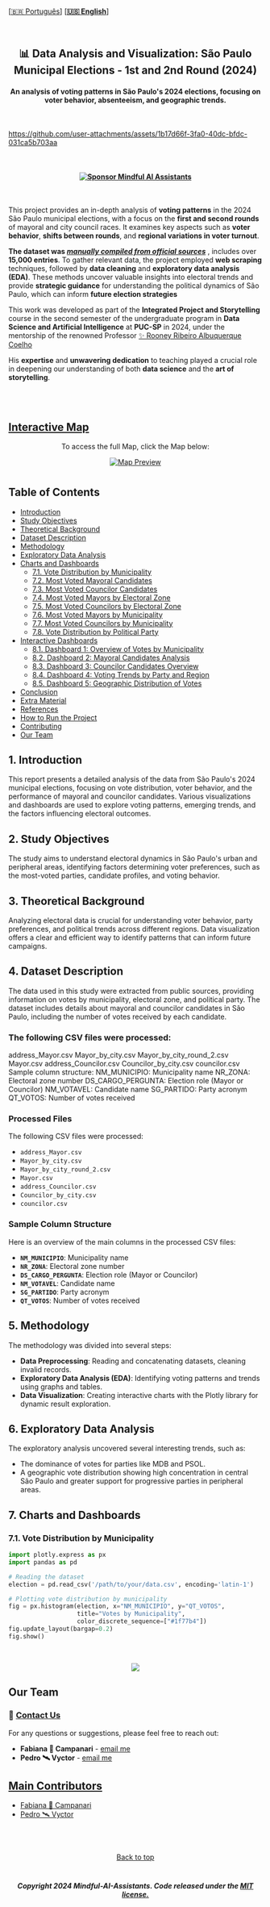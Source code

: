 <br>

 \[[🇧🇷 Português](README.pt_BR.md)\] \[**[🇺🇸 English](README.md)**\]

<br>

  <!--  START HEADER  -->
## <p align="center">    📊 Data Analysis and Visualization: São Paulo Municipal Elections  - 1st and 2nd Round (2024)
#### <p align="center">  An analysis of voting patterns in São Paulo's 2024 elections, focusing on voter behavior, absenteeism, and geographic trends.

<br>

https://github.com/user-attachments/assets/1b17d66f-3fa0-40dc-bfdc-031ca5b703aa

 <br>

 #### <p align="center"> [![Sponsor Mindful AI Assistants](https://img.shields.io/badge/Sponsor-Mindful%20AI%20%20Assistants-brightgreen?logo=GitHub)](https://github.com/sponsors/Mindful-AI-Assistants)

 <br>

This project provides an in-depth analysis of **voting patterns** in the 2024 São Paulo municipal elections, with a focus on the **first and second rounds** of mayoral and city council races. It examines key aspects such as **voter behavior**, **shifts between rounds**, and **regional variations in voter turnout**. 

**The dataset was [***manually compiled from official sources***]()** , includes over **15,000 entries**. To gather relevant data, the project employed **web scraping** techniques, followed by **data cleaning** and **exploratory data analysis (EDA)**. These methods uncover valuable insights into electoral trends and provide **strategic guidance** for understanding the political dynamics of São Paulo, which can inform **future election strategies**


This work was developed as part of the **Integrated Project and Storytelling** course in the second semester of the undergraduate program in **Data Science and Artificial Intelligence** at **PUC-SP** in 2024, under the mentorship of the renowned  Professor [✨ Rooney Ribeiro Albuquerque Coelho](https://www.linkedin.com/in/rooney-coelho-320857182/) 

His **expertise** and **unwavering dedication** to teaching played a crucial role in deepening our understanding of both **data science** and the **art of storytelling**.


 <br><br>  

<!--  START BODY  -->

## [Interactive Map]() 

<p align="center">
To access the full Map, click the Map below:
</p>

<p align="center">
  <a href="https://github.com/Mindful-AI-Assistants/SP2024-Election-Analysis/blob/1b651c5bfe8633a6324c4d3ed69fc1bac984c3b9/Maps/bairros.json" />
    <img src="https://github.com/user-attachments/assets/54e83b3b-a875-4d76-bcfd-e562c2c12b3c" alt="Map Preview" />
  </a>
</p>


#

## Table of Contents

- [Introduction](#introduction)
- [Study Objectives](#study-objectives)
- [Theoretical Background](#theoretical-background)
- [Dataset Description](#dataset-description)
- [Methodology](#methodology)
- [Exploratory Data Analysis](#exploratory-data-analysis)
- [Charts and Dashboards](#charts-and-dashboards)
  - [7.1. Vote Distribution by Municipality](#71-vote-distribution-by-municipality)
  - [7.2. Most Voted Mayoral Candidates](#72-most-voted-mayoral-candidates)
  - [7.3. Most Voted Councilor Candidates](#73-most-voted-councilor-candidates)
  - [7.4. Most Voted Mayors by Electoral Zone](#74-most-voted-mayors-by-electoral-zone)
  - [7.5. Most Voted Councilors by Electoral Zone](#75-most-voted-councilors-by-electoral-zone)
  - [7.6. Most Voted Mayors by Municipality](#76-most-voted-mayors-by-municipality)
  - [7.7. Most Voted Councilors by Municipality](#77-most-voted-councilors-by-municipality)
  - [7.8. Vote Distribution by Political Party](#78-vote-distribution-by-political-party)
- [Interactive Dashboards](#interactive-dashboards)
  - [8.1. Dashboard 1: Overview of Votes by Municipality](#81-dashboard-1-overview-of-votes-by-municipality)
  - [8.2. Dashboard 2: Mayoral Candidates Analysis](#82-dashboard-2-mayoral-candidates-analysis)
  - [8.3. Dashboard 3: Councilor Candidates Overview](#83-dashboard-3-councilor-candidates-overview)
  - [8.4. Dashboard 4: Voting Trends by Party and Region](#84-dashboard-4-voting-trends-by-party-and-region)
  - [8.5. Dashboard 5: Geographic Distribution of Votes](#85-dashboard-5-geographic-distribution-of-votes)
- [Conclusion](#conclusion)
- [Extra Material](#extra-material)
- [References](#references)
- [How to Run the Project](#how-to-run-the-project)
- [Contributing](#contributing)
- [Our Team](#our-team)


 ## 1. Introduction
     
This report presents a detailed analysis of the data from São Paulo's 2024 municipal elections, focusing on vote distribution, voter behavior, and the performance of mayoral and councilor candidates. Various visualizations and dashboards are used to explore voting patterns, emerging trends, and the factors influencing electoral outcomes.


## 2. Study Objectives

The study aims to understand electoral dynamics in São Paulo's urban and peripheral areas, identifying factors determining voter preferences, such as the most-voted parties, candidate profiles, and voting behavior.


## 3. Theoretical Background
Analyzing electoral data is crucial for understanding voter behavior, party preferences, and political trends across different regions. Data visualization offers a clear and efficient way to identify patterns that can inform future campaigns.


## 4. Dataset Description
   
The data used in this study were extracted from public sources, providing information on votes by municipality, electoral zone, and political party. The dataset includes details about mayoral and councilor candidates in São Paulo, including the number of votes received by each candidate.

### The following CSV files were processed:

address_Mayor.csv
Mayor_by_city.csv
Mayor_by_city_round_2.csv
Mayor.csv
address_Councilor.csv
Councilor_by_city.csv
councilor.csv
Sample column structure:
NM_MUNICIPIO: Municipality name
NR_ZONA: Electoral zone number
DS_CARGO_PERGUNTA: Election role (Mayor or Councilor)
NM_VOTAVEL: Candidate name
SG_PARTIDO: Party acronym
QT_VOTOS: Number of votes received

### Processed Files

The following CSV files were processed:

- `address_Mayor.csv`
- `Mayor_by_city.csv`
- `Mayor_by_city_round_2.csv`
- `Mayor.csv`
- `address_Councilor.csv`
- `Councilor_by_city.csv`
- `councilor.csv`



### Sample Column Structure

Here is an overview of the main columns in the processed CSV files:

- **`NM_MUNICIPIO`**: Municipality name  
- **`NR_ZONA`**: Electoral zone number  
- **`DS_CARGO_PERGUNTA`**: Election role (Mayor or Councilor)  
- **`NM_VOTAVEL`**: Candidate name  
- **`SG_PARTIDO`**: Party acronym  
- **`QT_VOTOS`**: Number of votes received  


## 5. Methodology

The methodology was divided into several steps:

- **Data Preprocessing**: Reading and concatenating datasets, cleaning invalid records.
- **Exploratory Data Analysis (EDA)**: Identifying voting patterns and trends using graphs and tables.
- **Data Visualization**: Creating interactive charts with the Plotly library for dynamic result exploration.


## 6. Exploratory Data Analysis

The exploratory analysis uncovered several interesting trends, such as:

- The dominance of votes for parties like MDB and PSOL.
- A geographic vote distribution showing high concentration in central São Paulo and greater support for progressive parties in peripheral areas.


## 7. Charts and Dashboards
   
### 7.1. Vote Distribution by Municipality

```python
import plotly.express as px
import pandas as pd

# Reading the dataset
election = pd.read_csv('/path/to/your/data.csv', encoding='latin-1')

# Plotting vote distribution by municipality
fig = px.histogram(election, x="NM_MUNICIPIO", y="QT_VOTOS", 
                   title="Votes by Municipality", 
                   color_discrete_sequence=["#1f77b4"])
fig.update_layout(bargap=0.2)
fig.show()
```

<br>

<p align="center">
 <img src="https://github.com/user-attachments/assets/78431749-1bcc-449a-8876-0991b9a4bace"/>

<br>











<!--

###  Power BI [Dashboard Access Link](https://app.powerbi.com/view?r=eyJrIjoiNTNmY2Y2YzgtODY3Yy00M2ViLWI0NDItMTdiZDJlNTg4Zjk2IiwidCI6IjhlYjI5MjAxLWEyN2QtNDMwMi04NDczLWM5ODJlYjViZTkzNSJ9
)


### Power BI QR Code

 <p align="center">  
<img src="https://github.com/user-attachments/assets/dfc4a631-5f88-42ea-8fea-9186beaeffef" />


-->




## Our Team

### 💌 [Contact Us]()

For any questions or suggestions, please feel free to reach out:

- **Fabiana 🚀 Campanari** - [email me](mailto:fabicampanari@proton.me)
- **Pedro 🛰️  Vyctor** - [email me](mailto:pedro.vyctor00@gmail.com)
 

## [Main Contributors]() 

- [Fabiana 🚀 Campanari](https://github.com/FabianaCampanari)
- [Pedro 🛰️ Vyctor](https://github.com/ppvyctor)


<br><br>

<p align="center"> <a href="#Top">Back to top</a>

#
 
##### <p align="center">Copyright 2024 Mindful-AI-Assistants. Code released under the  [MIT license.]( https://github.com/Mindful-AI-Assistants/.github/blob/ad6948fdec771e022d49cd96f99024fcc7f1106a/LICENSE)
